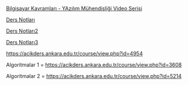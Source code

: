 [Bilgisayar Kavramları - YAzılım Mühendisliği Video Serisi](https://www.youtube.com/watch?v=pUGHbEGQj0g&list=PLh9ECzBB8tJOmOydGaV7xr9h13ooEjBkV)


[Ders Notları](https://akademik.adu.edu.tr/fakulte/muhendislik/personel/sbasarici/dersler)

[Ders Notları2](https://www.e-adys.com/adys/OpenCourse/Course/Yaz%C4%B1l%C4%B1m_M%C3%BChendisli%C4%9Fi/105)

[Ders Notları3](https://drive.google.com/drive/folders/1wG-qzZsrQywm3vnDu5wh8X4v0__LXcpj)


https://acikders.ankara.edu.tr/course/view.php?id=4954


Algoritmalar 1 = https://acikders.ankara.edu.tr/course/view.php?id=3608

Algoritmalar 2 = https://acikders.ankara.edu.tr/course/view.php?id=5214



